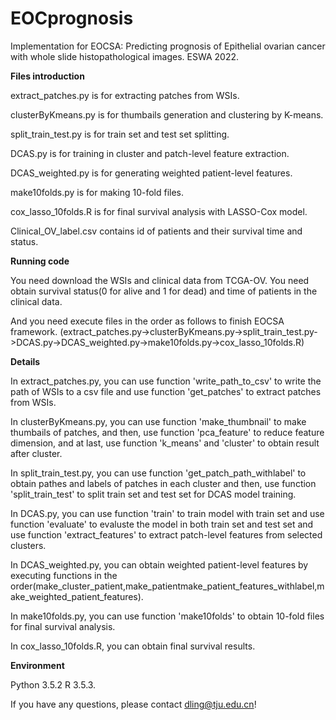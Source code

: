 # EOCprognosis
Implementation for EOCSA: Predicting prognosis of Epithelial ovarian cancer with whole slide histopathological images. ESWA 2022.

**Files introduction**

extract_patches.py is for extracting patches from WSIs.

clusterByKmeans.py is for thumbails generation and clustering by K-means.

split_train_test.py is for train set and test set splitting.

DCAS.py is for training in cluster and patch-level feature extraction.

DCAS_weighted.py is for generating weighted patient-level features.

make10folds.py is for making 10-fold files.

cox_lasso_10folds.R is for final survival analysis with LASSO-Cox model.

Clinical_OV_label.csv contains id of patients and their survival time and status.


**Running code** 

You need download the WSIs and clinical data from TCGA-OV. You need obtain survival status(0 for alive and 1 for dead) and time of patients in the clinical data.

And you need execute files in the order as follows to finish EOCSA framework.
(extract_patches.py->clusterByKmeans.py->split_train_test.py->DCAS.py->DCAS_weighted.py->make10folds.py->cox_lasso_10folds.R)

**Details**

In extract_patches.py, you can use function 'write_path_to_csv' to write the path of WSIs to a csv file and use function 'get_patches' to extract patches from WSIs.

In clusterByKmeans.py, you can use function 'make_thumbnail' to make thumbails of patches, and then, use function 'pca_feature' to reduce feature dimension, and at last, use function 'k_means' and 'cluster' to obtain result after cluster.

In split_train_test.py, you can use function 'get_patch_path_withlabel' to obtain pathes and labels of patches in each cluster and then, use function 'split_train_test' to split train set and test set for DCAS model training.

In DCAS.py, you can use function 'train' to train model with train set and use function 'evaluate' to evaluste the model in both train set and test set and use function 'extract_features' to extract patch-level features from selected clusters.

In DCAS_weighted.py, you can obtain weighted patient-level features by executing functions in the order(make_cluster_patient,make_patientmake_patient_features_withlabel,make_weighted_patient_features).

In make10folds.py, you can use function 'make10folds'  to obtain 10-fold files for final survival analysis.

In cox_lasso_10folds.R, you can obtain final survival results.

 
**Environment** 

Python 3.5.2
R 3.5.3.

If you have any questions, please contact dling@tju.edu.cn!
